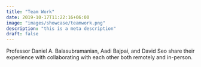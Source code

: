 ```yaml
---
title: "Team Work"
date: 2019-10-17T11:22:16+06:00
image: "images/showcase/teamwork.png"
description: "this is a meta description"
draft: false
---
```


Professor Daniel A. Balasubramanian, Aadi Bajpai, and David Seo share their experience with collaborating with each other both remotely and in-person.
